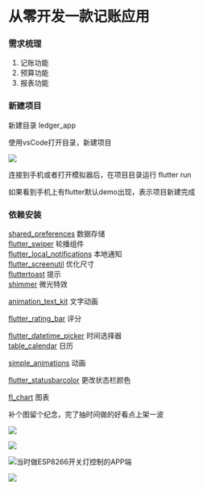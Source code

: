 # 从零开发一款记账应用

### 需求梳理

1. 记账功能
2. 预算功能
3. 报表功能

### 新建项目

新建目录 ledger\_app

使用vsCode打开目录，新建项目

![](../../.gitbook/assets/wechate320a5038ef8a96b523f07d3e2cbd512%20%281%29.png)

连接到手机或者打开模拟器后，在项目目录运行 flutter run

如果看到手机上有flutter默认demo出现，表示项目新建完成

### 依赖安装

[shared\_preferences](https://pub.flutter-io.cn/packages/shared_preferences)         数据存储  
[flutter\_swiper](https://pub.flutter-io.cn/packages/flutter_swiper)       轮播组件  
[flutter\_local\_notifications](https://pub.flutter-io.cn/packages/flutter_local_notifications)      本地通知  
[flutter\_screenutil](https://pub.flutter-io.cn/packages/flutter_screenutil)        优化尺寸  
[fluttertoast](https://pub.flutter-io.cn/packages/fluttertoast)       提示  
[shimmer](https://pub.flutter-io.cn/packages/shimmer)       微光特效

[animation\_text\_kit](https://pub.flutter-io.cn/packages/animated_text_kit)        文字动画

[flutter\_rating\_bar](https://pub.flutter-io.cn/packages/flutter_rating_bar)        评分

[flutter\_datetime\_picker](https://pub.flutter-io.cn/packages/flutter_datetime_picker)      时间选择器  
[table\_calendar](https://pub.flutter-io.cn/packages/table_calendar)         日历 

[simple\_animations](https://pub.flutter-io.cn/packages/simple_animations)         动画

[flutter\_statusbarcolor](https://pub.flutter-io.cn/packages/flutter_statusbarcolor)    更改状态栏颜色

[fl\_chart](https://pub.flutter-io.cn/packages/fl_chart)      图表

补个图留个纪念，完了抽时间做的好看点上架一波

![](../../.gitbook/assets/3151608393622_.pic_hd.jpg)

![](../../.gitbook/assets/3161608393623_.pic_hd.jpg)

![&#x5F53;&#x65F6;&#x505A;ESP8266&#x5F00;&#x5173;&#x706F;&#x63A7;&#x5236;&#x7684;APP&#x7AEF;](../../.gitbook/assets/3141608393621_.pic_hd.jpg)

![](../../.gitbook/assets/3121608393619_.pic_hd.jpg)

